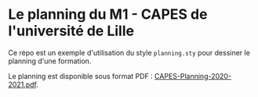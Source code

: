 # Le planning du M1 - CAPES de l'université de Lille

Ce répo est un exemple d'utilisation du style `planning.sty` pour dessiner le planning d'une formation.

Le planning est disponible sous format PDF : [CAPES-Planning-2020-2021.pdf](CAPES-Planning-2020-2021.pdf).
